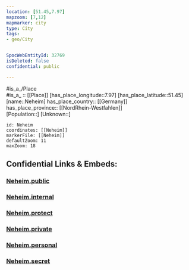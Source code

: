 ```yaml
---
location: [51.45,7.97] 
mapzoom: [7,12] 
mapmarker: city 
type: City
tags:
- geo/City


SpocWebEntityId: 32769
isDeleted: false
confidential: public

---
```

#is_a_/Place  
#is_a_ :: [[Place]] 
[has_place_longitude::7.97] 
[has_place_latitude::51.45] 
[name::Neheim] 
has_place_country:: [[Germany]]  
has_place_province:: [[NordRhein-Westfahlen]]  
[Population::] 
[Unknown::] 


```leaflet
id: Neheim
coordinates: [[Neheim]] 
markerFile: [[Neheim]] 
defaultZoom: 11 
maxZoom: 18
```


## Confidential Links & Embeds: 

### [Neheim.public](/_public/\Earth\Continent\Europe\Europe~Central\Germany\Germany~West\Nordrhein-Westfalen\counties~NW\Hochsauerlandkreis\cities~Hochsauerland\ArnsbergNeheim.public.md) 

### [Neheim.internal](/_internal/\Earth\Continent\Europe\Europe~Central\Germany\Germany~West\Nordrhein-Westfalen\counties~NW\Hochsauerlandkreis\cities~Hochsauerland\ArnsbergNeheim.internal.md) 

### [Neheim.protect](/_protect/\Earth\Continent\Europe\Europe~Central\Germany\Germany~West\Nordrhein-Westfalen\counties~NW\Hochsauerlandkreis\cities~Hochsauerland\ArnsbergNeheim.protect.md) 

### [Neheim.private](/_private/\Earth\Continent\Europe\Europe~Central\Germany\Germany~West\Nordrhein-Westfalen\counties~NW\Hochsauerlandkreis\cities~Hochsauerland\ArnsbergNeheim.private.md) 

### [Neheim.personal](/_personal/\Earth\Continent\Europe\Europe~Central\Germany\Germany~West\Nordrhein-Westfalen\counties~NW\Hochsauerlandkreis\cities~Hochsauerland\ArnsbergNeheim.personal.md) 

### [Neheim.secret](/_secret/\Earth\Continent\Europe\Europe~Central\Germany\Germany~West\Nordrhein-Westfalen\counties~NW\Hochsauerlandkreis\cities~Hochsauerland\ArnsbergNeheim.secret.md)

